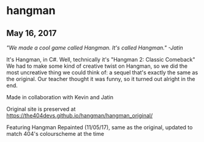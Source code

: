 # hangman
## May 16, 2017

*"We made a cool game called Hangman. It's called Hangman."
  -Jatin*
  
It's Hangman, in C#. Well, technically it's "Hangman 2: Classic Comeback"
We had to make some kind of creative twist on Hangman, so we did the most uncreative thing we could think of: a sequel that's exactly the same as the original. Our teacher thought it was funny, so it turned out alright in the end.

Made in collaboration with Kevin and Jatin

Original site is preserved at https://the404devs.github.io/hangman/hangman_original/

Featuring Hangman Repainted (11/05/17), same as the original, updated to match 404's colourscheme at the time
